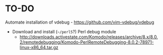 TO-DO
=====

Automate installation of vdebug - https://github.com/vim-vdebug/vdebug

- Download and install (`~/perl5`?) Perl debug module
  - http://downloads.activestate.com/Komodo/releases/archive/8.x/8.0.2/remotedebugging/Komodo-PerlRemoteDebugging-8.0.2-78971-linux-x86_64.tar.gz

